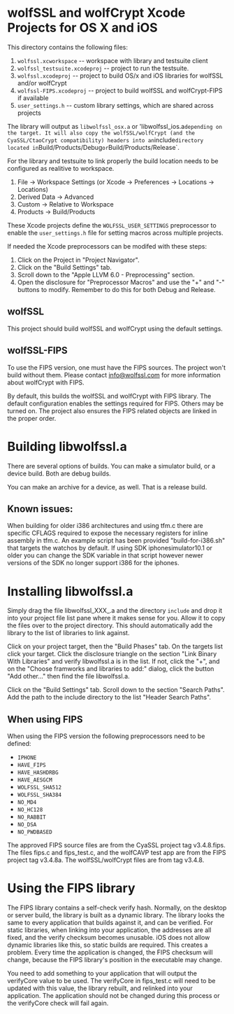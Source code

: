 # wolfSSL and wolfCrypt Xcode Projects for OS X and iOS

This directory contains the following files:

1. `wolfssl.xcworkspace` -- workspace with library and testsuite client
2. `wolfssl_testsuite.xcodeproj` -- project to run the testsuite.
3. `wolfssl.xcodeproj` -- project to build OS/x and iOS libraries for wolfSSL
   and/or wolfCrypt
4. `wolfssl-FIPS.xcodeproj` -- project to build wolfSSL and wolfCrypt-FIPS if
   available
5. `user_settings.h` -- custom library settings, which are shared across
   projects

The library will output as `libwolfssl_osx.a` or 'libwolfssl_ios.a` depending on
the target. It will also copy the wolfSSL/wolfCrypt (and the CyaSSL/CtaoCrypt
compatibility) headers into an `include` directory located in
`Build/Products/Debug` or `Build/Products/Release`.

For the library and testsuite to link properly the build location needs to be
configured as realitive to workspace.
1. File -> Workspace Settings (or Xcode -> Preferences -> Locations ->
   Locations)
2. Derived Data -> Advanced
3. Custom -> Relative to Workspace
4. Products -> Build/Products

These Xcode projects define the `WOLFSSL_USER_SETTINGS` preprocessor
to enable the `user_settings.h` file for setting macros across
multiple projects.

If needed the Xcode preprocessors can be modifed with these steps:
1. Click on the Project in "Project Navigator".
2. Click on the "Build Settings" tab.
3. Scroll down to the "Apple LLVM 6.0 - Preprocessing" section.
4. Open the disclosure for "Preprocessor Macros" and use the "+" and
"-" buttons to modify. Remember to do this for both Debug and Release.

## wolfSSL

This project should build wolfSSL and wolfCrypt using the default settings.

## wolfSSL-FIPS

To use the FIPS version, one must have the FIPS sources. The project won't
build without them. Please contact info@wolfssl.com for more information about
wolfCrypt with FIPS.

By default, this builds the wolfSSL and wolfCrypt with FIPS library. The default
configuration enables the settings required for FIPS. Others may be turned on.
The project also ensures the FIPS related objects are linked in the proper
order.


# Building libwolfssl.a

There are several options of builds. You can make a simulator build, or a
device build. Both are debug builds.

You can make an archive for a device, as well. That is a release build.

## Known issues:

When building for older i386 architectures and using tfm.c there are specific
CFLAGS required to expose the necessary registers for inline assembly in tfm.c.
An example script has been provided "build-for-i386.sh" that targets the watchos
by default. If using SDK iphonesimulator10.1 or older you can change the SDK
variable in that script however newer versions of the SDK no longer support
i386 for the iphones.

# Installing libwolfssl.a

Simply drag the file libwolfssl_XXX_.a and the directory `include` and drop it
into your project file list pane where it makes sense for you. Allow it to copy
the files over to the project directory. This should automatically add the
library to the list of libraries to link against.

Click on your project target, then the "Build Phases" tab. On the targets list
click your target. Click the disclosure triangle on the section "Link Binary
With Libraries" and verify libwolfssl.a is in the list. If not, click the "+",
and on the "Choose framworks and libraries to add:" dialog, click the
button "Add other..." then find the file libwolfssl.a.

Click on the "Build Settings" tab. Scroll down to the section "Search Paths".
Add the path to the include directory to the list "Header Search Paths".


## When using FIPS

When using the FIPS version the following preprocessors need to be defined:

* `IPHONE`
* `HAVE_FIPS`
* `HAVE_HASHDRBG`
* `HAVE_AESGCM`
* `WOLFSSL_SHA512`
* `WOLFSSL_SHA384`
* `NO_MD4`
* `NO_HC128`
* `NO_RABBIT`
* `NO_DSA`
* `NO_PWDBASED`

The approved FIPS source files are from the CyaSSL project tag v3.4.8.fips. The
files fips.c and fips_test.c, and the wolfCAVP test app are from the FIPS
project tag v3.4.8a. The wolfSSL/wolfCrypt files are from tag v3.4.8.

# Using the FIPS library

The FIPS library contains a self-check verify hash. Normally, on the desktop or
server build, the library is built as a dynamic library. The library looks the
same to every application that builds against it, and can be verified. For
static libraries, when linking into your application, the addresses are all
fixed, and the verify checksum becomes unusable. iOS does not allow dynamic
libraries like this, so static builds are required. This creates a problem.
Every time the application is changed, the FIPS checksum will change, because
the FIPS library's position in the executable may change.

You need to add something to your application that will output the verifyCore
value to be used. The verifyCore in fips_test.c will need to be updated with
this value, the library rebuilt, and relinked into your application. The
application should not be changed during this process or the verifyCore check
will fail again.

